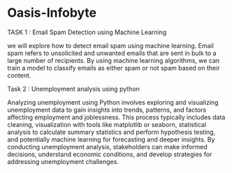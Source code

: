 # Oasis-Infobyte

TASK 1 : Email Spam Detection using Machine Learning

   we will explore how to detect email spam using machine learning. Email spam refers to unsolicited and unwanted emails that are sent in bulk to a large number of recipients. By using machine learning algorithms, we can train a model to classify emails as either spam or not spam based on their content.

Task 2 :  Unemployment analysis using python 

   Analyzing unemployment using Python involves exploring and visualizing unemployment data to gain insights into trends, patterns, and factors affecting employment and joblessness. This process typically includes data cleaning, visualization with tools like matplotlib or seaborn, statistical analysis to calculate summary statistics and perform hypothesis testing, and potentially machine learning for forecasting and deeper insights. By conducting unemployment analysis, stakeholders can make informed decisions, understand economic conditions, and develop strategies for addressing unemployment challenges.

   
